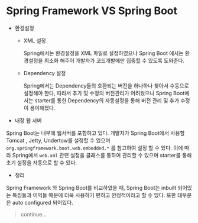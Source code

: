 # Spring Framework VS Spring Boot

+ 환경설정

  + XML 설정

     Spring에서는 환경설정을 XML 파일로 설정하였으나 Spring Boot 에서는 환경설정을 최소화 해주어 개발자가 코드개발에만 집중할 수 있도록 도와준다.

  + Dependency 설정

    Spring에서는 Dependency들의 호환되는 버전을 하나하나 찾아서 수동으로 설정해야 한다, 따라서 추가 및 수정의 버전관리가 어려웠으나 Spring Boot에서는 starter를 통한 Dependency의 자동설정을 통해 버전 관리 및 추가 수정이 용이해졌다.

+ 내장 웹 서버

Spring Boot는 내부에 웹서버를 포함하고 있다. 개발자가 Spring Boot에서 사용할 Tomcat , Jetty, Undertow를 설정할 수 있으며 `org.springframework.boot.web.embedded.*` 를 참고하여 설정 할 수 있다. 이에 따라 Spring에서 `web.xml`  관련 설정을  클래스를 통하여 관리할 수 있으며 starter를 통해 초기 설정을 자동으로 할 수 있다.



+ 정리

Spring Framework 와 Spring Boot를 비교하였을 때, Spring Boot는 inbuilt 되어있는 특징들과 이익들 때문에 더욱 사용하기 편하고 안정적이라고 할 수 있다. 또한 대부분은 auto configured 되어있다. 



>  continue...